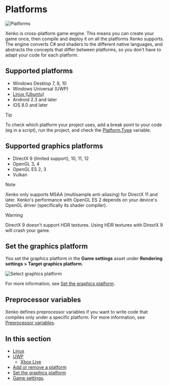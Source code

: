 # Platforms

![Platforms](media/game-engine-system-requirements-intro-pic.png)

Xenko is cross-platform game engine. This means you can create your game once, then compile and deploy it on all the platforms Xenko supports. The engine converts C# and shaders to the different native languages, and abstracts the concepts that differ between platforms, so you don't have to adapt your code for each platform.

## Supported platforms

* Windows Desktop 7, 8, 10
* Windows Universal (UWP)
* [Linux (Ubuntu)](linux/index.md)
* Android 2.3 and later
* iOS 8.0 and later

> [!TIP]
> To check which platform your project uses, add a break point to your code (eg in a script), run the project, and check the [Platform.Type](xref:SiliconStudio.Core.Platform.Type) variable.

## Supported graphics platforms

* DirectX 9 (limited support), 10, 11, 12
* OpenGL 3, 4
* OpenGL ES 2, 3
* Vulkan

>[!Note]
>Xenko only supports MSAA (multisample anti-aliasing) for DirectX 11 and later.
>Xenko's performance with OpenGL ES 2 depends on your device's OpenGL driver (specifically its shader compiler).

>[!Warning]
>DirectX 9 doesn't support HDR textures. Using HDR textures with DirextX 9 will crash your game.

## Set the graphics platform

You set the graphics platform in the **Game settings** asset under **Rendering settings > Target graphics platform**.

![Select graphics platform](media/change-graphics-platform.png)

For more information, see [Set the graphics platform](set-the-graphics-platform.md).

## Preprocessor variables

Xenko defines preprocessor variables if you want to write code that compiles only under a specific platform. For more information, see [Preprocessor variables](../scripts/preprocessor-variables.md).

## In this section

* [Linux](linux/index.md)
* [UWP](uwp/index.md)
    * [Xbox Live](uwp/xbox-live.md)
* [Add or remove a platform](add-or-remove-a-platform.md)
* [Set the graphics platform](set-the-graphics-platform.md)
* [Game settings](../game-studio/game-settings.md).